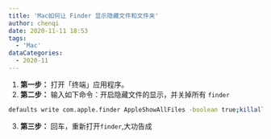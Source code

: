 ```yaml
---
title: 'Mac如何让 Finder 显示隐藏文件和文件夹'
author: chenqi
date: 2020-11-11 18:53
tags:
  - 'Mac'
dataCategories:
  - 2020-11
---
```


1. **第一步：** 打开「终端」应用程序。
2. **第二步：** 输入如下命令：开启隐藏文件的显示，并关掉所有 `finder`
```bash
defaults write com.apple.finder AppleShowAllFiles -boolean true;killall Finder
```
3. **第三步：** 回车，重新打开`finder`,大功告成

